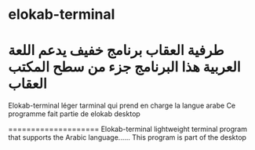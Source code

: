 # elokab-terminal

طرفية العقاب برنامج خفيف يدعم اللعة العربية
هذا البرنامج جزء من سطح المكتب العقاب
=====================

Elokab-terminal léger tarminal qui prend en charge la langue arabe
Ce programme fait partie de elokab desktop

====================
Elokab-terminal lightweight terminal program that supports the Arabic language......
This program is part of the desktop

